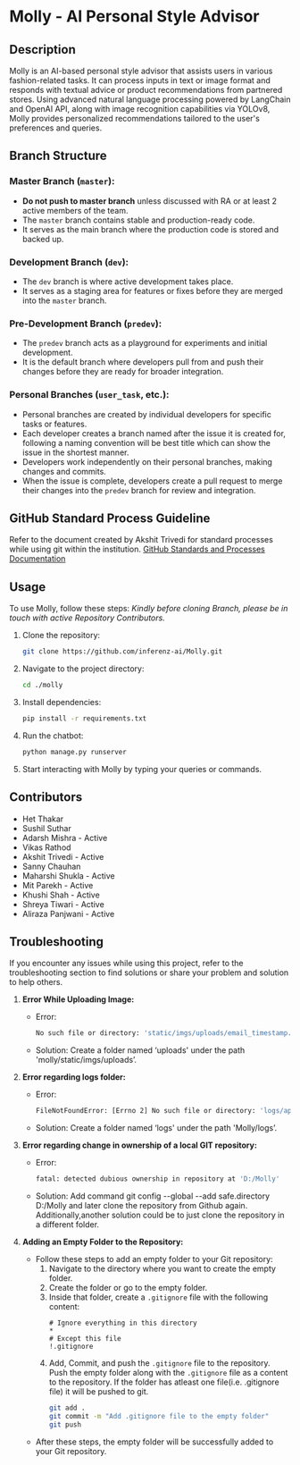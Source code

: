 # Molly - AI Personal Style Advisor

## Description
Molly is an AI-based personal style advisor that assists users in various fashion-related tasks. It can process inputs in text or image format and responds with textual advice or product recommendations from partnered stores. Using advanced natural language processing powered by LangChain and OpenAI API, along with image recognition capabilities via YOLOv8, Molly provides personalized recommendations tailored to the user's preferences and queries.

## Branch Structure

### Master Branch (`master`):
- **Do not push to master branch** unless discussed with RA or at least 2 active members of the team.
- The `master` branch contains stable and production-ready code.
- It serves as the main branch where the production code is stored and backed up.

### Development Branch (`dev`):
- The `dev` branch is where active development takes place.
- It serves as a staging area for features or fixes before they are merged into the `master` branch.

### Pre-Development Branch (`predev`):
- The `predev` branch acts as a playground for experiments and initial development.
- It is the default branch where developers pull from and push their changes before they are ready for broader integration.

### Personal Branches (`user_task`, etc.):
- Personal branches are created by individual developers for specific tasks or features.
- Each developer creates a branch named after the issue it is created for, following a naming convention will be best title which can show the issue in the shortest manner.
- Developers work independently on their personal branches, making changes and commits.
- When the issue is complete, developers create a pull request to merge their changes into the `predev` branch for review and integration.

## GitHub Standard Process Guideline
Refer to the document created by Akshit Trivedi for standard processes while using git within the institution. [GitHub Standards and Processes Documentation](https://inferenztechpvtltd-my.sharepoint.com/:w:/g/personal/akshit_trivedi_inferenz_ai/EQtMTS_2WUpGkhawnNRhOLwBrOHOQe3ekSTRgGfJi0Weig?OR=Teams-HL&CT=1715584526761&clickparams=eyJBcHBOYW1lIjoiVGVhbXMtRGVza3RvcCIsIkFwcFZlcnNpb24iOiI0OS8yNDAzMzEwMTgxNyIsIkhhc0ZlZGVyYXRlZFVzZXIiOmZhbHNlfQ%3D%3D)

## Usage
To use Molly, follow these steps:
*Kindly before cloning Branch, please be in touch with active Repository Contributors.*
1. Clone the repository:
   ```bash
   git clone https://github.com/inferenz-ai/Molly.git
   ```
2. Navigate to the project directory:
   ```bash
   cd ./molly
   ```
3. Install dependencies:
   ```bash
   pip install -r requirements.txt
   ```
4. Run the chatbot:
   ```bash
   python manage.py runserver
   ```
5. Start interacting with Molly by typing your queries or commands.

## Contributors
- Het Thakar
- Sushil Suthar
- Adarsh Mishra - Active
- Vikas Rathod
- Akshit Trivedi - Active
- Sanny Chauhan
- Maharshi Shukla - Active
- Mit Parekh - Active
- Khushi Shah - Active
- Shreya Tiwari - Active
- Aliraza Panjwani - Active

## Troubleshooting
If you encounter any issues while using this project, refer to the troubleshooting section to find solutions or share your problem and solution to help others.

1. **Error While Uploading Image:** 
   - Error:
      ```bash
     No such file or directory: 'static/imgs/uploads/email_timestamp.png'
   - Solution: Create a folder named ‘uploads' under the path 'molly/static/imgs/uploads’.

2. **Error regarding logs folder:** 
   - Error:
      ```bash
     FileNotFoundError: [Errno 2] No such file or directory: 'logs/api_calls.log'
   - Solution: Create a folder named ‘logs' under the path 'Molly/logs’.

3. **Error regarding change in ownership of a local GIT repository:** 
   - Error:
      ```bash
     fatal: detected dubious ownership in repository at 'D:/Molly'
   - Solution: Add command git config --global --add safe.directory D:/Molly and later clone the repository from Github again. Additionally,another solution could be to just clone the repository in a different folder.

4. **Adding an Empty Folder to the Repository:**
   - Follow these steps to add an empty folder to your Git repository:
     1. Navigate to the directory where you want to create the empty folder.
     2. Create the folder or go to the empty folder.
     3. Inside that folder, create a `.gitignore` file with the following content:
        ```
        # Ignore everything in this directory
        *
        # Except this file
        !.gitignore
        ```
     4. Add, Commit, and push the `.gitignore` file to the repository. Push the empty folder along with  the `.gitignore` file as a content to the repository. If the folder has atleast one file(i.e. .gitignore file) it will be pushed to git.
        ```bash
        git add .
        git commit -m "Add .gitignore file to the empty folder"
        git push
        ```
   - After these steps, the empty folder will be successfully added to your Git repository.

